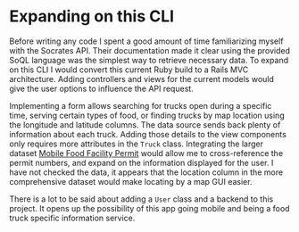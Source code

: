 # Expanding on this CLI
Before writing any code I spent a good amount of time familiarizing myself with the Socrates API. Their documentation made it clear using the provided SoQL language was the simplest way to retrieve necessary data. To expand on this CLI I would convert this current Ruby build to a Rails MVC architecture. Adding controllers and views for the current models would give the user options to influence the API request.

Implementing a form allows searching for trucks open during a specific time, serving certain types of food, or finding trucks by map location using the longitude and latitude columns. The data source sends back plenty of information about each truck. Adding those details to the view components only requires more attributes in the `Truck` class. Integrating the larger dataset [Mobile Food Facility Permit](https://data.sfgov.org/Economy-and-Community/Mobile-Food-Facility-Permit/rqzj-sfat) would allow me to cross-reference the permit numbers, and expand on the information displayed for the user. I have not checked the data, it appears that the location column in the more comprehensive dataset would make locating by a map GUI easier. 

There is a lot to be said about adding a `User` class and a backend to this project. It opens up the possibility of this app going mobile and being a food truck specific information service. 